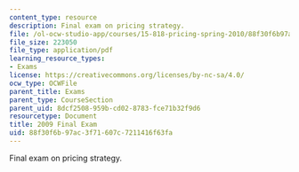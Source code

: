 ```yaml
---
content_type: resource
description: Final exam on pricing strategy.
file: /ol-ocw-studio-app/courses/15-818-pricing-spring-2010/88f30f6b97ac3f71607c7211416f63fa_MIT15_818S10_exam09.pdf
file_size: 223050
file_type: application/pdf
learning_resource_types:
- Exams
license: https://creativecommons.org/licenses/by-nc-sa/4.0/
ocw_type: OCWFile
parent_title: Exams
parent_type: CourseSection
parent_uid: 8dcf2508-959b-cd02-8783-fce71b32f9d6
resourcetype: Document
title: 2009 Final Exam
uid: 88f30f6b-97ac-3f71-607c-7211416f63fa
---
```

Final exam on pricing strategy.